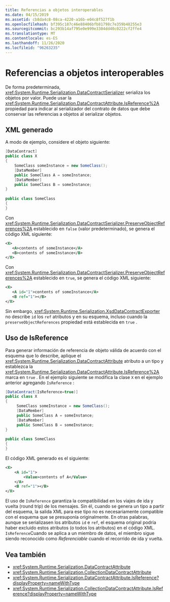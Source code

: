 ```yaml
---
title: Referencias a objetos interoperables
ms.date: 04/15/2019
ms.assetid: cb8da4c8-08ca-4220-a16b-e04c8f527f1b
ms.openlocfilehash: bf395c187c46e88406bfb81798c7e359b48255e3
ms.sourcegitcommit: bc293b14af795e0e999e3304dd40c0222cf2ffe4
ms.translationtype: MT
ms.contentlocale: es-ES
ms.lasthandoff: 11/26/2020
ms.locfileid: "96263235"
---
```

# <a name="interoperable-object-references"></a>Referencias a objetos interoperables

De forma predeterminada, <xref:System.Runtime.Serialization.DataContractSerializer> serializa los objetos por valor. Puede usar la <xref:System.Runtime.Serialization.DataContractAttribute.IsReference%2A> propiedad para indicar al serializador del contrato de datos que debe conservar las referencias a objetos al serializar objetos.  
  
## <a name="generated-xml"></a>XML generado  

 A modo de ejemplo, considere el objeto siguiente:  
  
```csharp  
[DataContract]  
public class X  
{  
    SomeClass someInstance = new SomeClass();  
    [DataMember]  
    public SomeClass A = someInstance;  
    [DataMember]  
    public SomeClass B = someInstance;  
}  
  
public class SomeClass
{  
}  
```  
  
 Con <xref:System.Runtime.Serialization.DataContractSerializer.PreserveObjectReferences%2A> establecido en `false` (valor predeterminado), se genera el código XML siguiente:  
  
```xml  
<X>  
   <A>contents of someInstance</A>  
   <B>contents of someInstance</B>  
</X>  
```  
  
 Con <xref:System.Runtime.Serialization.DataContractSerializer.PreserveObjectReferences%2A> establecido en `true`, se genera el código XML siguiente:  
  
```xml  
<X>  
   <A id="1">contents of someInstance</A>  
   <B ref="1"></B>  
</X>  
```  
  
 Sin embargo, <xref:System.Runtime.Serialization.XsdDataContractExporter> no describe `id` los `ref` atributos y en su esquema, incluso cuando la `preserveObjectReferences` propiedad está establecida en `true` .  
  
## <a name="using-isreference"></a>Uso de IsReference  

 Para generar información de referencia de objeto válida de acuerdo con el esquema que lo describe, aplique el <xref:System.Runtime.Serialization.DataContractAttribute> atributo a un tipo y establezca la <xref:System.Runtime.Serialization.DataContractAttribute.IsReference%2A> marca en `true` . En el ejemplo siguiente se modifica la clase `X` en el ejemplo anterior agregando `IsReference` :  
  
```csharp
[DataContract(IsReference=true)]
public class X
{  
     SomeClass someInstance = new SomeClass();
     [DataMember]
     public SomeClass A = someInstance;
     [DataMember]
     public SomeClass B = someInstance;
}
  
public class SomeClass
{
}  
````

 El código XML generado es el siguiente:  

```xml
<X>  
    <A id="1">
        <Value>contents of A</Value>  
    </A>
    <B ref="1"></B>  
</X>
```  
  
 El uso de `IsReference` garantiza la compatibilidad en los viajes de ida y vuelta (round trip) de los mensajes. Sin él, cuando se genera un tipo a partir del esquema, la salida XML para ese tipo no es necesariamente compatible con el esquema que se presuponía originalmente. En otras palabras, aunque se serializasen los atributos `id` e `ref`, el esquema original podría haber excluido estos atributos (o todos los atributos) en el código XML. `IsReference`Cuando se aplica a un miembro de datos, el miembro sigue siendo reconocido como *Referenciable* cuando el recorrido de ida y vuelta.  
  
## <a name="see-also"></a>Vea también

- <xref:System.Runtime.Serialization.DataContractAttribute>
- <xref:System.Runtime.Serialization.CollectionDataContractAttribute>
- <xref:System.Runtime.Serialization.DataContractAttribute.IsReference?displayProperty=nameWithType>
- <xref:System.Runtime.Serialization.CollectionDataContractAttribute.IsReference?displayProperty=nameWithType>

